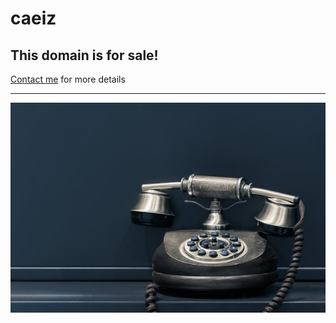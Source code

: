 # caeiz

## This domain is for sale!

[Contact me](https://forms.gle/XZJur9i4LoTeqpFM6) for more details

---

![Domain is for sale](pawel-czerwinski--0xCCPIbl3M-unsplash.jpg)
